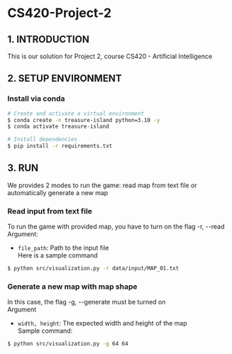 # CS420-Project-2
## 1. INTRODUCTION
This is our solution for Project 2, course CS420 - Artificial Intelligence
## 2. SETUP ENVIRONMENT
### Install via conda
```bash
# Create and activate a virtual environment
$ conda create -n treasure-island python=3.10 -y
$ conda activate treasure-island

# Install dependencies
$ pip install -r requirements.txt
```
## 3. RUN
We provides 2 modes to run the game: read map from text file or automatically generate a new map
### Read input from text file
To run the game with provided map, you have to turn on the flag -r, --read
Argument:
 * `file_path`: Path to the input file \
Here is a sample command
```bash
$ python src/visualization.py -r data/input/MAP_01.txt
```
### Generate a new map with map shape
In this case, the flag -g, --generate must be turned on \
Argument
 * `width, height`: The expected width and height of the map \
Sample command:
```bash
$ python src/visualization.py -g 64 64
```
